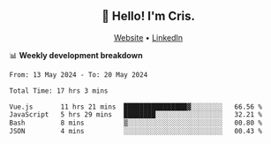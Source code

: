 
<h2 align="center">👋 Hello! I'm Cris.</h2>
<p align="center">
  <a href="https://www.criscunas.dev">Website</a> •
  <a href="https://www.linkedin.com/in/cristophercunas/">LinkedIn</a> 
</p>


📊 **Weekly development breakdown**
<!--START_SECTION:waka-->

```txt
From: 13 May 2024 - To: 20 May 2024

Total Time: 17 hrs 3 mins

Vue.js       11 hrs 21 mins  ████████████████▓░░░░░░░░   66.56 %
JavaScript   5 hrs 29 mins   ████████░░░░░░░░░░░░░░░░░   32.21 %
Bash         8 mins          ▒░░░░░░░░░░░░░░░░░░░░░░░░   00.80 %
JSON         4 mins          ░░░░░░░░░░░░░░░░░░░░░░░░░   00.43 %
```

<!--END_SECTION:waka-->
